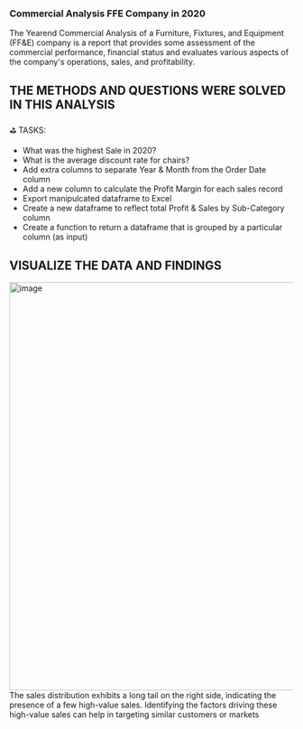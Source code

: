 ### Commercial Analysis FFE Company in 2020

The Yearend Commercial Analysis of a Furniture, Fixtures, and Equipment (FF&E) company is a report that provides some assessment of the commercial performance, financial status and evaluates various aspects of the company's operations, sales, and profitability.

## THE METHODS AND QUESTIONS WERE SOLVED IN THIS ANALYSIS

⛳ TASKS:
 * What was the highest Sale in 2020?
 * What is the average discount rate for chairs?
 * Add extra columns to separate Year & Month from the Order Date column
 * Add a new column to calculate the Profit Margin for each sales record
 * Export manipulcated dataframe to Excel
 * Create a new dataframe to reflect total Profit & Sales by Sub-Category column
 * Create a function to return a dataframe that is grouped by a particular column (as input)

## VISUALIZE THE DATA AND FINDINGS

<img width="723" alt="image" src="https://github.com/Inyourdreams12/Commercial_Analysis_FFE_Company/assets/119731058/00a4494c-cf0a-4a02-a81a-b017f0fa7272">
The sales distribution exhibits a long tail on the right side, indicating the presence of a few high-value sales. Identifying the factors driving these high-value sales can help in targeting similar customers or markets
